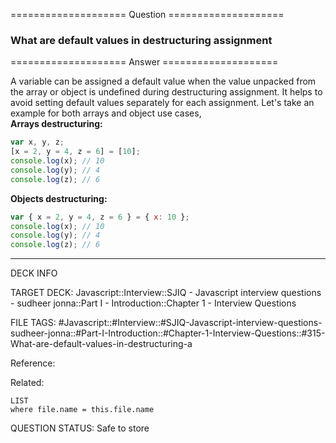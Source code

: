 ==================== Question ====================  

### What are default values in destructuring assignment  

==================== Answer ====================  

A variable can be assigned a default value when the value unpacked from the
array or object is undefined during destructuring assignment. It helps to avoid
setting default values separately for each assignment. Let's take an example for
both arrays and object use cases,  
**Arrays destructuring:**

```javascript
var x, y, z;
[x = 2, y = 4, z = 6] = [10];
console.log(x); // 10
console.log(y); // 4
console.log(z); // 6
```

**Objects destructuring:**

```javascript
var { x = 2, y = 4, z = 6 } = { x: 10 };
console.log(x); // 10
console.log(y); // 4
console.log(z); // 6
```

---

DECK INFO

TARGET DECK: Javascript::Interview::SJIQ - Javascript interview questions -
sudheer jonna::Part I - Introduction::Chapter 1 - Interview Questions

FILE TAGS:
#Javascript::#Interview::#SJIQ-Javascript-interview-questions-sudheer-jonna::#Part-I-Introduction::#Chapter-1-Interview-Questions::#315-What-are-default-values-in-destructuring-a

Reference:

Related:

```dataview
LIST
where file.name = this.file.name
```

QUESTION STATUS: Safe to store
